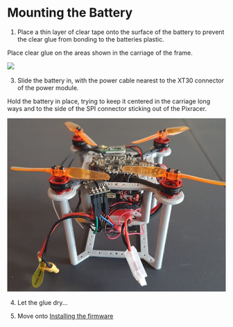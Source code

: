 # Mounting the Battery

1. Place a thin layer of clear tape onto the surface of the battery to prevent the clear glue from bonding to the batteries plastic.

Place clear glue on the areas shown in the carriage of the frame.

![](/./Images/glue.png)

3. Slide the battery in, with the power cable nearest to the XT30 connector of the power module.

Hold the battery in place, trying to keep it centered in the carriage long ways and to the side of the SPI connector sticking out of the Pixracer.

![](/./Images/framef4.jpg)

4. Let the glue dry...

5. Move onto [Installing the firmware](./ardu.md)